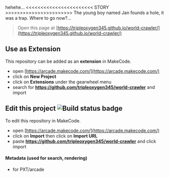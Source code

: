  hehehe...
 <<<<<<<<<<<<<<<<<<<<<<< STORY >>>>>>>>>>>>>>>>>>>>>>>
 The young boy named Jan founds a hole, it was a trap. Where to go now?...


> Open this page at [https://tripleoxygen345.github.io/world-crawler/](https://tripleoxygen345.github.io/world-crawler/)

## Use as Extension

This repository can be added as an **extension** in MakeCode.

* open [https://arcade.makecode.com/](https://arcade.makecode.com/)
* click on **New Project**
* click on **Extensions** under the gearwheel menu
* search for **https://github.com/tripleoxygen345/world-crawler** and import

## Edit this project ![Build status badge](https://github.com/tripleoxygen345/world-crawler/workflows/MakeCode/badge.svg)

To edit this repository in MakeCode.

* open [https://arcade.makecode.com/](https://arcade.makecode.com/)
* click on **Import** then click on **Import URL**
* paste **https://github.com/tripleoxygen345/world-crawler** and click import

#### Metadata (used for search, rendering)

* for PXT/arcade
<script src="https://makecode.com/gh-pages-embed.js"></script><script>makeCodeRender("{{ site.makecode.home_url }}", "{{ site.github.owner_name }}/{{ site.github.repository_name }}");</script>
